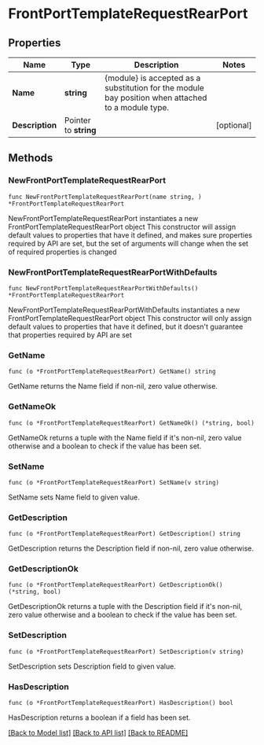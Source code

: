 # FrontPortTemplateRequestRearPort

## Properties

Name | Type | Description | Notes
------------ | ------------- | ------------- | -------------
**Name** | **string** | {module} is accepted as a substitution for the module bay position when attached to a module type. | 
**Description** | Pointer to **string** |  | [optional] 

## Methods

### NewFrontPortTemplateRequestRearPort

`func NewFrontPortTemplateRequestRearPort(name string, ) *FrontPortTemplateRequestRearPort`

NewFrontPortTemplateRequestRearPort instantiates a new FrontPortTemplateRequestRearPort object
This constructor will assign default values to properties that have it defined,
and makes sure properties required by API are set, but the set of arguments
will change when the set of required properties is changed

### NewFrontPortTemplateRequestRearPortWithDefaults

`func NewFrontPortTemplateRequestRearPortWithDefaults() *FrontPortTemplateRequestRearPort`

NewFrontPortTemplateRequestRearPortWithDefaults instantiates a new FrontPortTemplateRequestRearPort object
This constructor will only assign default values to properties that have it defined,
but it doesn't guarantee that properties required by API are set

### GetName

`func (o *FrontPortTemplateRequestRearPort) GetName() string`

GetName returns the Name field if non-nil, zero value otherwise.

### GetNameOk

`func (o *FrontPortTemplateRequestRearPort) GetNameOk() (*string, bool)`

GetNameOk returns a tuple with the Name field if it's non-nil, zero value otherwise
and a boolean to check if the value has been set.

### SetName

`func (o *FrontPortTemplateRequestRearPort) SetName(v string)`

SetName sets Name field to given value.


### GetDescription

`func (o *FrontPortTemplateRequestRearPort) GetDescription() string`

GetDescription returns the Description field if non-nil, zero value otherwise.

### GetDescriptionOk

`func (o *FrontPortTemplateRequestRearPort) GetDescriptionOk() (*string, bool)`

GetDescriptionOk returns a tuple with the Description field if it's non-nil, zero value otherwise
and a boolean to check if the value has been set.

### SetDescription

`func (o *FrontPortTemplateRequestRearPort) SetDescription(v string)`

SetDescription sets Description field to given value.

### HasDescription

`func (o *FrontPortTemplateRequestRearPort) HasDescription() bool`

HasDescription returns a boolean if a field has been set.


[[Back to Model list]](../README.md#documentation-for-models) [[Back to API list]](../README.md#documentation-for-api-endpoints) [[Back to README]](../README.md)


